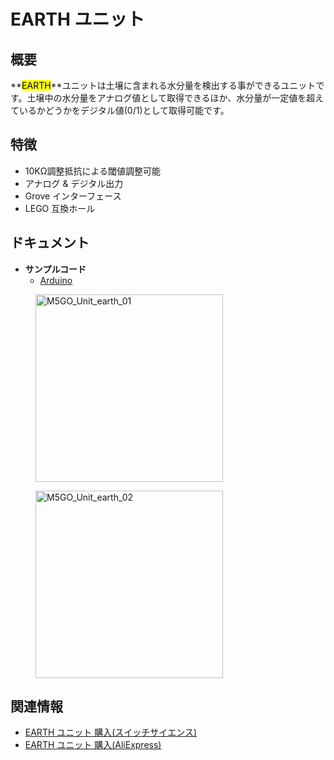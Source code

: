 # EARTH ユニット



## 概要

**<mark>EARTH</mark>**ユニットは土壌に含まれる水分量を検出する事ができるユニットです。土壌中の水分量をアナログ値として取得できるほか、水分量が一定値を超えているかどうかをデジタル値(0/1)として取得可能です。

## 特徴

- 10KΩ調整抵抗による閾値調整可能
- アナログ & デジタル出力
- Grove インターフェース
- LEGO 互換ホール

## ドキュメント

- **サンプルコード**
  - [Arduino](https://github.com/m5stack/M5Stack/tree/master/examples/Unit/Earth)

<figure>
    <img src="assets/img/product_pics/units/M5GO_Unit_earth_01.png" alt="M5GO_Unit_earth_01" height="300px" width="300px">
</figure>
<figure>
    <img src="assets/img/product_pics/units/M5GO_Unit_earth_02.png" alt="M5GO_Unit_earth_02" height="300px" width="300px">
</figure>

## 関連情報

- [EARTH ユニット 購入(スイッチサイエンス)](https://www.switch-science.com/catalog/4049/)
- [EARTH ユニット 購入(AliExpress)](https://www.aliexpress.com/store/product/M5Stack/3226069_32922643696.html)